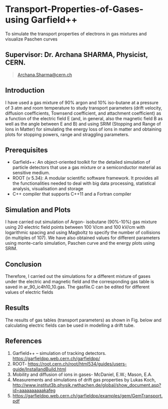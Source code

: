 # Transport-Properties-of-Gases-using Garfield++
To simulate the transport properties of electrons in gas mixtures and visualize Paschen curves

## Supervisor: Dr. Archana SHARMA, Physicist, CERN.  
> Archana.Sharma@cern.ch

## Introduction
I have used a gas mixture of 90% argon and 10% iso-butane at a pressure of 3 atm and room temperature to study transport parameters (drift velocity, diffusion coefficients, Townsend coefficient, and attachment coefficient) as a function of the electric field E (and, in general, also the magnetic field B as well as the angle between E and B) and using SRIM (Stopping and Range of Ions in Matter) for simulating the energy loss of ions in matter and obtaining plots for stopping powers, range and straggling parameters.

## Prerequisites
* Garfield++: An object-oriented toolkit for the detailed simulation of particle detectors that use a gas mixture or a semiconductor material as sensitive medium.
* ROOT (v 5.34): A modular scientific software framework. It provides all the functionalities needed to deal with big data processing, statistical analysis, visualisation and storage
* C++ compiler that supports C++11 and a Fortran compiler

## Simulation and Plots
I have carried out simulation of Argon- isobutane (90%-10%) gas mixture using 20 electric field points between 100 V/cm and 100 kV/cm with logarithmic spacing and using Magboltz to specify the number of collisions (in multiples of 107). We have also obtained values for different parameters using monte-carlo simulation, Paschen curve and the energy plots using SRIM.
 
## Conclusion
Therefore, I carried out the simulations for a different mixture of gases under the electric and magnetic field and the corresponding gas table is saved in ar_90_ic4h10_10.gas. The gasfile.C can be edited for different values of electric fields

## Results
The results of gas tables (transport parameters) as shown in Fig. below and calculating electric fields can be used in modelling a drift tube.

 

## References
1.	Garfield++ – simulation of tracking detectors. https://garfieldpp.web.cern.ch/garfieldpp/
2.	ROOT- https://root.cern.ch/root/html534/guides/users-guide/InstallandBuild.html
3.	Mobility and diffusion of ions in gases- McDaniel, E.W.; Mason, E.A.
4.	Measurements and simulations of drift gas properties by Lukas Koch, http://www.institut3b.physik.rwthachen.de/global/show_document.asp?id=aaaaaaaaaakafeg
5.	https://garfieldpp.web.cern.ch/garfieldpp/examples/gem/GemTransport.pdf
